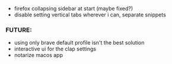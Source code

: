 - firefox collapsing sidebar at start (maybe fixed?)
- disable setting vertical tabs wherever i can, separate snippets

### FUTURE:
- using only brave default profile isn't the best solution
- interactive ui for the clap settings
- notarize macos app
